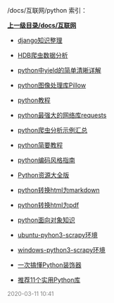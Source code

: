 /docs/互联网/python 索引：


**[上一级目录/docs/互联网](/docs/互联网/index.md)**

- [django知识整理](/docs/互联网/python/django知识整理.md)

- [HDB爬虫数据分析](/docs/互联网/python/HDB爬虫数据分析.md)

- [python中yield的简单清晰详解](/docs/互联网/python/python中yield的简单清晰详解.md)

- [python图像处理库Pillow](/docs/互联网/python/python图像处理库Pillow.md)

- [python教程](/docs/互联网/python/python教程.md)

- [python最强大的网络库requests](/docs/互联网/python/python最强大的网络库requests.md)

- [python爬虫分析示例汇总](/docs/互联网/python/python爬虫分析示例汇总.md)

- [python简要教程](/docs/互联网/python/python简要教程.md)

- [python编码风格指南](/docs/互联网/python/python编码风格指南.md)

- [Python资源大全版](/docs/互联网/python/Python资源大全版.md)

- [python转换html为markdown](/docs/互联网/python/python转换html为markdown.md)

- [python转换html为pdf](/docs/互联网/python/python转换html为pdf.md)

- [python面向对象知识](/docs/互联网/python/python面向对象知识.md)

- [ubuntu-pyhon3-scrapy环境](/docs/互联网/python/ubuntu-pyhon3-scrapy环境.md)

- [windows-python3-scrapy环境](/docs/互联网/python/windows-python3-scrapy环境.md)

- [一次搞懂Python装饰器](/docs/互联网/python/一次搞懂Python装饰器.md)

- [推荐11个实用Python库](/docs/互联网/python/推荐11个实用Python库.md)


<font size=2 color='grey'> 2020-03-11 10:41 </font>